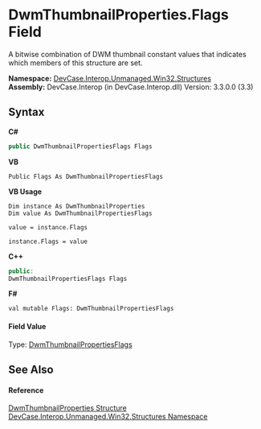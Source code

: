 # DwmThumbnailProperties.Flags Field
 

A bitwise combination of DWM thumbnail constant values that indicates which members of this structure are set.

**Namespace:**&nbsp;<a href="N_DevCase_Interop_Unmanaged_Win32_Structures">DevCase.Interop.Unmanaged.Win32.Structures</a><br />**Assembly:**&nbsp;DevCase.Interop (in DevCase.Interop.dll) Version: 3.3.0.0 (3.3)

## Syntax

**C#**<br />
``` C#
public DwmThumbnailPropertiesFlags Flags
```

**VB**<br />
``` VB
Public Flags As DwmThumbnailPropertiesFlags
```

**VB Usage**<br />
``` VB Usage
Dim instance As DwmThumbnailProperties
Dim value As DwmThumbnailPropertiesFlags

value = instance.Flags

instance.Flags = value
```

**C++**<br />
``` C++
public:
DwmThumbnailPropertiesFlags Flags
```

**F#**<br />
``` F#
val mutable Flags: DwmThumbnailPropertiesFlags
```


#### Field Value
Type: <a href="T_DevCase_Interop_Unmanaged_Win32_Enums_DwmThumbnailPropertiesFlags">DwmThumbnailPropertiesFlags</a>

## See Also


#### Reference
<a href="T_DevCase_Interop_Unmanaged_Win32_Structures_DwmThumbnailProperties">DwmThumbnailProperties Structure</a><br /><a href="N_DevCase_Interop_Unmanaged_Win32_Structures">DevCase.Interop.Unmanaged.Win32.Structures Namespace</a><br />